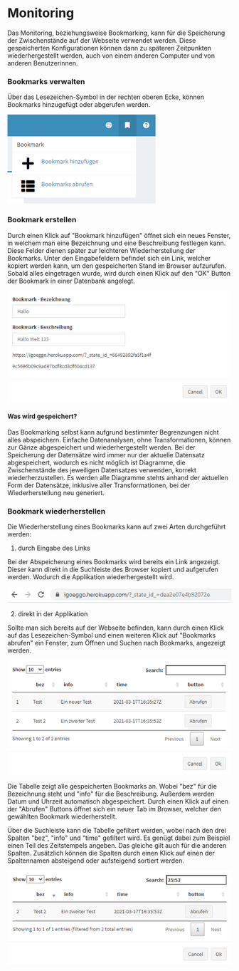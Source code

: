 # Monitoring

Das Monitoring, beziehungsweise Bookmarking, kann für die Speicherung der Zwischenstände auf der Webseite verwendet werden. Diese gespeicherten Konfigurationen können dann zu späteren Zeitpunkten wiederhergestellt werden, auch von einem anderen Computer und von anderen Benutzerinnen.

### Bookmarks verwalten

Über das Lesezeichen-Symbol in der rechten oberen Ecke, können Bookmarks hinzugefügt oder abgerufen werden.

![Bookmark Ansicht](images/bookmark-ansicht.png)

### Bookmark erstellen

Durch einen Klick auf "Bookmark hinzufügen" öffnet sich ein neues Fenster, in welchem man eine Bezeichnung und eine Beschreibung festlegen kann. Diese Felder dienen später zur leichteren Wiederherstellung der Bookmarks. Unter den Eingabefeldern befindet sich ein Link, welcher kopiert werden kann, um den gespeicherten Stand im Browser aufzurufen. Sobald alles eingetragen wurde, wird durch einen Klick auf den "OK" Button der Bookmark in einer Datenbank angelegt.

![Bookmark erstellen](images/bookmark-erstellen.png)

#### Was wird gespeichert?

Das Bookmarking selbst kann aufgrund bestimmter Begrenzungen nicht alles abspeichern. Einfache Datenanalysen, ohne Transformationen, können zur Gänze abgespeichert und wiederhergestellt werden. Bei der Speicherung der Datensätze wird immer nur der aktuelle Datensatz abgespeichert, wodurch es nicht möglich ist Diagramme, die Zwischenstände des jeweiligen Datensatzes verwenden, korrekt wiederherzustellen. Es werden alle Diagramme stehts anhand der aktuellen Form der Datensätze, inklusive aller Transformationen, bei der Wiederherstellung neu generiert.

### Bookmark wiederherstellen

Die Wiederherstellung eines Bookmarks kann auf zwei Arten durchgeführt werden:

1. durch Eingabe des Links

Bei der Abspeicherung eines Bookmarks wird bereits ein Link angezeigt. Dieser kann direkt in die Suchleiste des Browser kopiert und aufgerufen werden. Wodurch die Applikation wiederhergestellt wird.

![Suchleiste im Browser](images/bookmark-browser.png)

2. direkt in der Applikation

Sollte man sich bereits auf der Webseite befinden, kann durch einen Klick auf das Lesezeichen-Symbol und einen weiteren Klick auf "Bookmarks abrufen" ein Fenster, zum Öffnen und Suchen nach Bookmarks, angezeigt werden.

![Tabelle aller Bookmarks](images/bookmark-table.png)

Die Tabelle zeigt alle gespeicherten Bookmarks an. Wobei "bez" für die Bezeichnung steht und "info" für die Beschreibung. Außerdem werden Datum und Uhrzeit automatisch abgespeichert. Durch einen Klick auf einen der "Abrufen" Buttons öffnet sich ein neuer Tab im Browser, welcher den gewählten Bookmark wiederherstellt.

Über die Suchleiste kann die Tabelle gefiltert werden, wobei nach den drei Spalten "bez", "info" und "time" gefiltert wird. Es genügt dabei zum Beispiel einen Teil des Zeitstempels angeben. Das gleiche gilt auch für die anderen Spalten. Zusätzlich können die Spalten durch einen Klick auf einen der Spaltennamen absteigend oder aufsteigend sortiert werden.

![Beispiel Suchleiste für Bookmarks](images/bookmark-search.png)